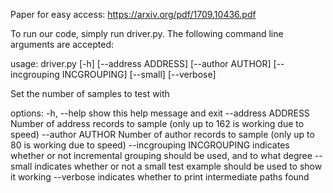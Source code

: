 Paper for easy access: https://arxiv.org/pdf/1709.10436.pdf

To run our code, simply run driver.py. The following command line arguments are accepted:

usage: driver.py [-h] [--address ADDRESS] [--author AUTHOR] [--incgrouping INCGROUPING] [--small] [--verbose]

Set the number of samples to test with

options:
  -h, --help            show this help message and exit
  --address ADDRESS     Number of address records to sample (only up to 162 is working due to speed)
  --author AUTHOR       Number of author records to sample (only up to 80 is working due to speed)
  --incgrouping INCGROUPING
                        indicates whether or not incremental grouping should be used, and to what degree
  --small               indicates whether or not a small test example should be used to show it working
  --verbose             indicates whether to print intermediate paths found